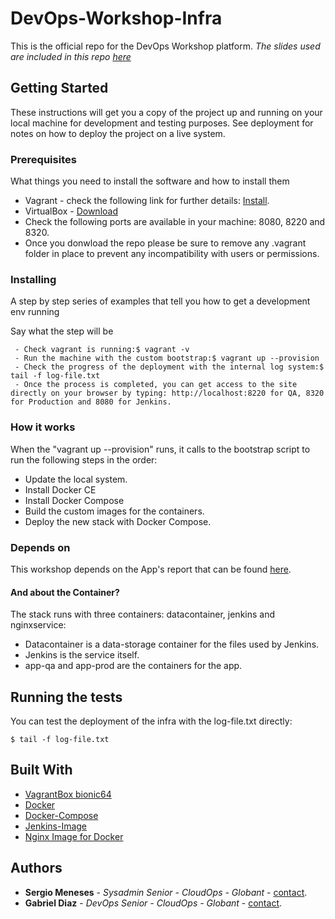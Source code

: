 # DevOps-Workshop-Infra

This is the official repo for the DevOps Workshop platform.
*The slides used are included in this repo [here](https://github.com/sergioandresmeneses/DevOps-Workshop-Infra/blob/master/Docs/slides.pdf)*

## Getting Started

These instructions will get you a copy of the project up and running on your local machine for development and testing purposes. See deployment for notes on how to deploy the project on a live system.

### Prerequisites

What things you need to install the software and how to install them


 * Vagrant - check the following link for further details: [Install](https://www.vagrantup.com/docs/installation/).
 * VirtualBox - [Download](https://www.virtualbox.org/wiki/Linux_Downloads)
 * Check the following ports are available in your machine: 8080, 8220 and 8320.
 * Once you donwload the repo please be sure to remove any .vagrant folder in place to prevent any incompatibility with users or permissions.

### Installing

A step by step series of examples that tell you how to get a development env running

Say what the step will be

```
 - Check vagrant is running:$ vagrant -v
 - Run the machine with the custom bootstrap:$ vagrant up --provision
 - Check the progress of the deployment with the internal log system:$ tail -f log-file.txt
 - Once the process is completed, you can get access to the site directly on your browser by typing: http://localhost:8220 for QA, 8320 for Production and 8080 for Jenkins.
```

### How it works

When the "vagrant up --provision" runs, it calls to the bootstrap script to run the following steps in the order:

 * Update the local system.
 * Install Docker CE
 * Install Docker Compose
 * Build the custom images for the containers.
 * Deploy the new stack with Docker Compose.

### Depends on

This workshop depends on the App's report that can be found [here](https://github.com/sergioandresmeneses/DevOps-Workshop-App).


#### And about the Container?

The stack runs with three containers: datacontainer, jenkins and nginxservice:

 * Datacontainer is a data-storage container for the files used by Jenkins.
 * Jenkins is the service itself.
 * app-qa and app-prod are the containers for the app.


## Running the tests

You can test the deployment of the infra with the log-file.txt directly:
```
$ tail -f log-file.txt
```

## Built With

* [VagrantBox bionic64](https://app.vagrantup.com/ubuntu/boxes/bionic64)
* [Docker](https://docs.docker.com/)
* [Docker-Compose](https://docs.docker.com/compose/) 
* [Jenkins-Image](https://hub.docker.com/_/jenkins)
* [Nginx Image for Docker](https://hub.docker.com/_/nginx)


## Authors

* **Sergio Meneses** - *Sysadmin Senior - CloudOps -  Globant* - [contact](mailto:sergio.meneses@globant.com).
* **Gabriel Diaz** - *DevOps Senior - CloudOps - Globant* - [contact](mailto:gabrielfelipe.diaz@globant.com).

